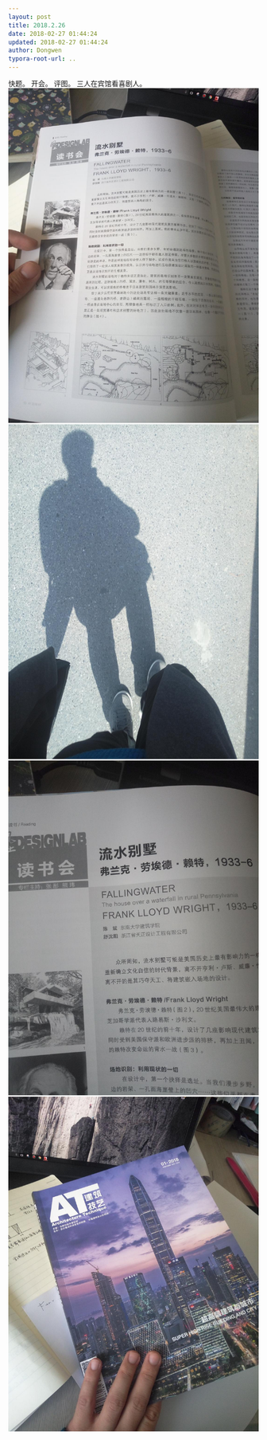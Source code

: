 ```yaml
---
layout: post
title: 2018.2.26
date: 2018-02-27 01:44:24
updated: 2018-02-27 01:44:24
author: Dongwen
typora-root-url: ..
---
```




快题。
开会。
评图。
三人在宾馆看喜剧人。    ![](/img/in-post/x48760136.jpg)
![](/img/in-post/x48760135.jpg)
![](/img/in-post/x48760128.jpg)
![](/img/in-post/x48760140.jpg)

